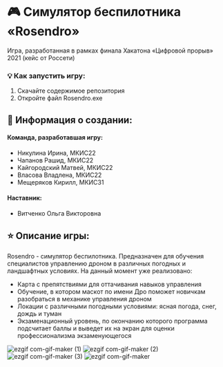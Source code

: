# 🎮 Симулятор беспилотника «Rosendro»
Игра, разработанная в рамках финала Хакатона «Цифровой прорыв» 2021 (кейс от Россети)

### 💡 Как запустить игру: 
1. Скачайте содержимое репозитория
2. Откройте файл Rosendro.exe

## 📝 Информация о создании:
#### Команда, разработавшая игру:
- Никулина Ирина, МКИС22
- Чапанов Рашид, МКИС22
- Кайгородский Матвей, МКИС22
- Власова Владлена, МКИС22
- Мещеряков Кирилл, МКИС31

#### Наставник:
- Витченко Ольга Викторовна

## ⭐ Описание игры:
Rosendro - симулятор беспилотника. Предназначен для обучения специалистов управлению дроном в различных погодных и ландшафтных условиях. На данный момент уже реализовано:
- Карта с препятствиями для оттачивания навыков управления
- Обучение, в котором маскот по имени Дро поможет новичкам разобраться в механике управления дроном
- Локации с различными погодными условиями: ясная погода, снег, дождь и туман
- Экзаменационный уровень, по окончанию которого программа подсчитает баллы и выведет их на экран для оценки профессионализма экзаменующегося

![ezgif com-gif-maker (1)](https://user-images.githubusercontent.com/80961256/174667574-d08a8044-2725-49b8-ae01-a1cc9812150d.gif)
![ezgif com-gif-maker (2)](https://user-images.githubusercontent.com/80961256/174667988-4ae63a07-6da9-44af-8cfe-861c4bb82daa.gif)
![ezgif com-gif-maker (3)](https://user-images.githubusercontent.com/80961256/174668023-c2c43d93-ed62-4058-a11d-58ecef43e8c1.gif)
![ezgif com-gif-maker](https://user-images.githubusercontent.com/80961256/174667475-bfe2784d-35f0-4929-873e-befdfaba09f3.gif)




